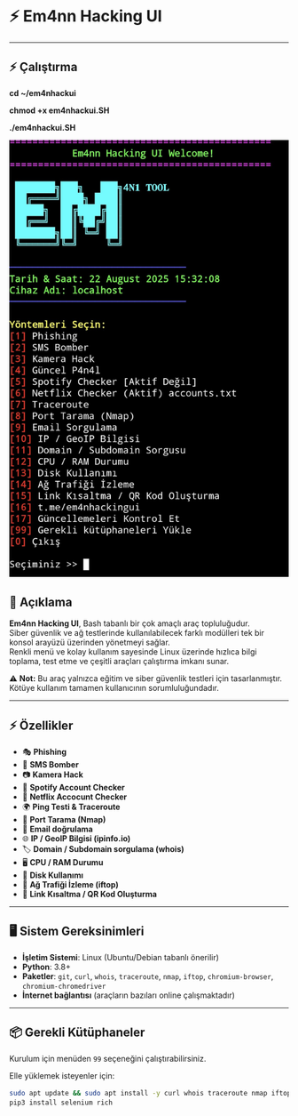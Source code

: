 # ⚡ Em4nn Hacking UI


---

## ⚡ Çalıştırma

**cd ~/em4nhackui**

**chmod +x em4nhackui.SH**
  
  **./em4nhackui.SH**

![Em4n Hacking UI Menu](https://raw.githubusercontent.com/Em4nnn/em4nhackui/refs/heads/main/Screenshot_20250822_153215_Termux%7E2.jpg)

## 📖 Açıklama
**Em4nn Hacking UI**, Bash tabanlı bir çok amaçlı araç topluluğudur.  
Siber güvenlik ve ağ testlerinde kullanılabilecek farklı modülleri tek bir konsol arayüzü üzerinden yönetmeyi sağlar.  
Renkli menü ve kolay kullanım sayesinde Linux üzerinde hızlıca bilgi toplama, test etme ve çeşitli araçları çalıştırma imkanı sunar.  

⚠️ **Not:** Bu araç yalnızca eğitim ve siber güvenlik testleri için tasarlanmıştır. Kötüye kullanım tamamen kullanıcının sorumluluğundadır.  

---

## ⚡ Özellikler
- 🎭 **Phishing** 
- 📱 **SMS Bomber** 
- 📷 **Kamera Hack**   
- 🎵 **Spotify Account Checker**   
- 👻 **Netflix Accocunt Checker** 
- 🌍 **Ping Testi & Traceroute**  
- 🔎 **Port Tarama (Nmap)**  
- 📧 **Email doğrulama**  
- 🌐 **IP / GeoIP Bilgisi (ipinfo.io)**  
- 🏷️ **Domain / Subdomain sorgulama (whois)**  
- 🖥️ **CPU / RAM Durumu**  
- 💾 **Disk Kullanımı**  
- 📡 **Ağ Trafiği İzleme (iftop)**  
- 🔗 **Link Kısaltma / QR Kod Oluşturma**  

---

## 🖥️ Sistem Gereksinimleri
- **İşletim Sistemi**: Linux (Ubuntu/Debian tabanlı önerilir)  
- **Python**: 3.8+  
- **Paketler**: `git`, `curl`, `whois`, `traceroute`, `nmap`, `iftop`, `chromium-browser`, `chromium-chromedriver`  
- **İnternet bağlantısı** (araçların bazıları online çalışmaktadır)  

---

## 📦 Gerekli Kütüphaneler
Kurulum için menüden `99` seçeneğini çalıştırabilirsiniz.  

Elle yüklemek isteyenler için:  
```bash
sudo apt update && sudo apt install -y curl whois traceroute nmap iftop git wget unzip python3 python3-pip chromium-browser chromium-chromedriver qrencode
pip3 install selenium rich
